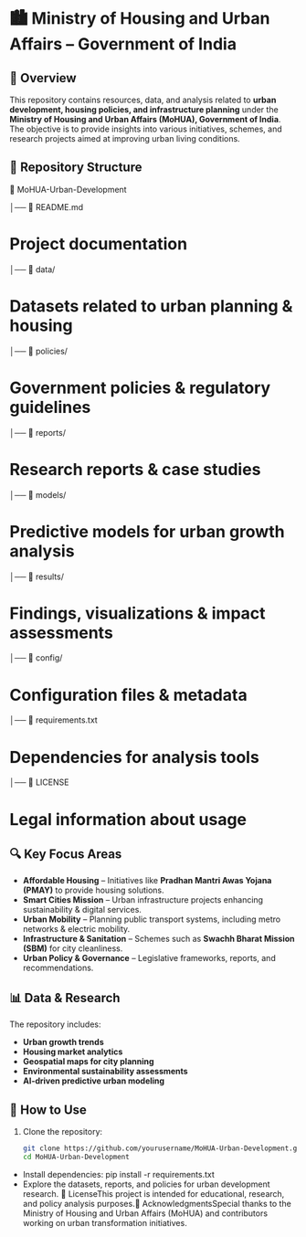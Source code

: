 # 🏙️ Ministry of Housing and Urban Affairs – Government of India

## 📌 Overview
This repository contains resources, data, and analysis related to **urban development, housing policies, and infrastructure planning** under the **Ministry of Housing and Urban Affairs (MoHUA), Government of India**. The objective is to provide insights into various initiatives, schemes, and research projects aimed at improving urban living conditions.

## 📁 Repository Structure

📂 MoHUA-Urban-Development 

│── 📄 README.md            
# Project documentation 
│── 📂 data/                 
# Datasets related to urban planning & housing
│── 📂 policies/               
# Government policies & regulatory guidelines
│── 📂 reports/               
# Research reports & case studies
│── 📂 models/               
# Predictive models for urban growth analysis 
│── 📂 results/               
# Findings, visualizations & impact assessments 
│── 📂 config/              
# Configuration files & metadata
│── 📄 requirements.txt       
# Dependencies for analysis tools
│── 📄 LICENSE                
# Legal information about usage

## 🔍 Key Focus Areas
- **Affordable Housing** – Initiatives like **Pradhan Mantri Awas Yojana (PMAY)** to provide housing solutions.
- **Smart Cities Mission** – Urban infrastructure projects enhancing sustainability & digital services.
- **Urban Mobility** – Planning public transport systems, including metro networks & electric mobility.
- **Infrastructure & Sanitation** – Schemes such as **Swachh Bharat Mission (SBM)** for city cleanliness.
- **Urban Policy & Governance** – Legislative frameworks, reports, and recommendations.

## 📊 Data & Research
The repository includes:
- **Urban growth trends**
- **Housing market analytics**
- **Geospatial maps for city planning**
- **Environmental sustainability assessments**
- **AI-driven predictive urban modeling**

## 🚀 How to Use
1. Clone the repository:
   ```bash
   git clone https://github.com/yourusername/MoHUA-Urban-Development.git
   cd MoHUA-Urban-Development


- Install dependencies:
pip install -r requirements.txt
- Explore the datasets, reports, and policies for urban development research.
📜 LicenseThis project is intended for educational, research, and policy analysis purposes.🙌 AcknowledgmentsSpecial thanks to the Ministry of Housing and Urban Affairs (MoHUA) and contributors working on urban transformation initiatives.
